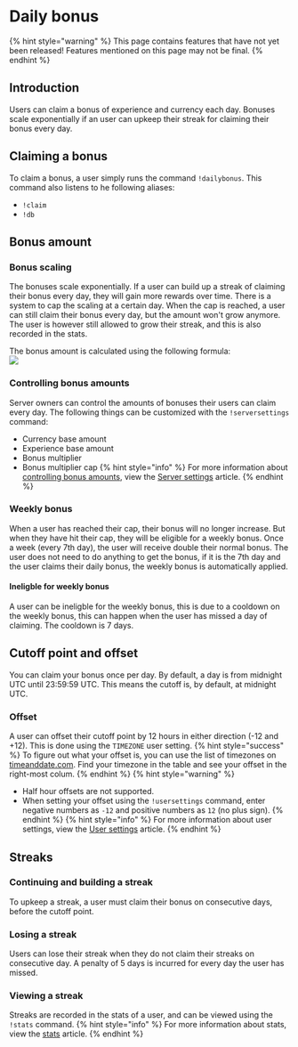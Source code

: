 # Daily bonus

{% hint style="warning" %}
This page contains features that have not yet been released! Features mentioned on this page may not be final.
{% endhint %}

## Introduction
Users can claim a bonus of experience and currency each day. Bonuses scale exponentially if an user can upkeep their streak for claiming their bonus every day.

## Claiming a bonus
To claim a bonus, a user simply runs the command `!dailybonus`.
This command also listens to he following aliases:
* `!claim`
* `!db`

## Bonus amount
### Bonus scaling
The bonuses scale exponentially. If a user can build up a streak of claiming their bonus every day, they will gain more rewards over time.
There is a system to cap the scaling at a certain day. When the cap is reached, a user can still claim their bonus every day, but the amount won't grow anymore. The user is however still allowed to grow their streak, and this is also recorded in the stats.

The bonus amount is calculated using the following formula:  
![](https://i.imgur.com/ZRjexJ3.png)

### Controlling bonus amounts
Server owners can control the amounts of bonuses their users can claim every day. The following things can be customized with the `!serversettings` command:
* Currency base amount
* Experience base amount
* Bonus multiplier
* Bonus multiplier cap
{% hint style="info" %}
For more information about [controlling bonus amounts](/Features/server-settings.md#daily-bonus), view the [Server settings](/Features/server-settings.md) article.
{% endhint %}

### Weekly bonus
When a user has reached their cap, their bonus will no longer increase. But when they have hit their cap, they will be eligible for a weekly bonus. Once a week (every 7th day), the user will receive double their normal bonus. 
The user does not need to do anything to get the bonus, if it is the 7th day and the user claims their daily bonus, the weekly bonus is automatically applied.

#### Ineligble for weekly bonus
A user can be ineligble for the weekly bonus, this is due to a cooldown on the weekly bonus, this can happen when the user has missed a day of claiming. The cooldown is 7 days.

## Cutoff point and offset
You can claim your bonus once per day. By default, a day is from midnight UTC until 23:59:59 UTC. This means the cutoff is, by default, at midnight UTC.

### Offset
A user can offset their cutoff point by 12 hours in either direction (-12 and +12). This is done using the `TIMEZONE` user setting.
{% hint style="success" %}
To figure out what your offset is, you can use the list of timezones on [timeanddate.com](https://www.timeanddate.com/time/zones/). Find your timezone in the table and see your offset in the right-most colum.
{% endhint %}
{% hint style="warning" %}
* Half hour offsets are not supported.
* When setting your offset using the `!usersettings` command, enter negative numbers as `-12` and positive numbers as `12` (no plus sign).
{% endhint %}
{% hint style="info" %}
For more information about user settings, view the [User settings](/Features/user-settings.md) article.
{% endhint %}

## Streaks
### Continuing and building a streak
To upkeep a streak, a user must claim their bonus on consecutive days, before the cutoff point.

### Losing a streak
Users can lose their streak when they do not claim their streaks on consecutive day. A penalty of 5 days is incurred for every day the user has missed.

### Viewing a streak
Streaks are recorded in the stats of a user, and can be viewed using the `!stats` command.
{% hint style="info" %}
For more information about stats, view the [stats](/Features/stats.md) article.
{% endhint %}
